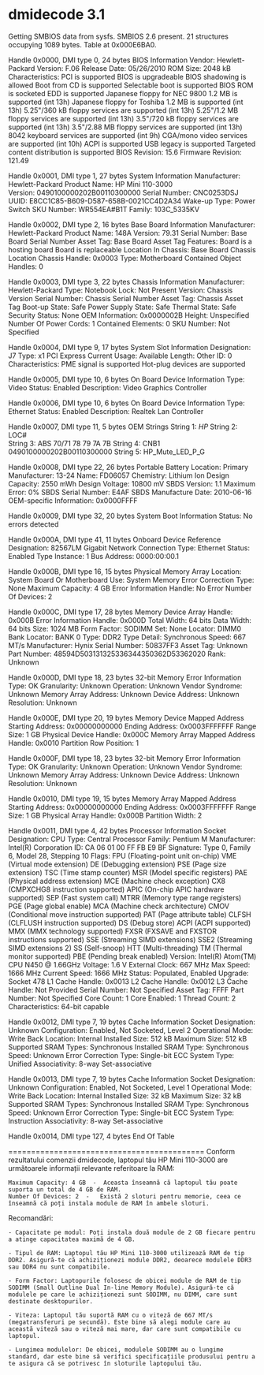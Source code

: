 # dmidecode 3.1
Getting SMBIOS data from sysfs.
SMBIOS 2.6 present.
21 structures occupying 1089 bytes.
Table at 0x000E6BA0.

Handle 0x0000, DMI type 0, 24 bytes
BIOS Information
	Vendor: Hewlett-Packard
	Version: F.06
	Release Date: 05/26/2010
	ROM Size: 2048 kB
	Characteristics:
		PCI is supported
		BIOS is upgradeable
		BIOS shadowing is allowed
		Boot from CD is supported
		Selectable boot is supported
		BIOS ROM is socketed
		EDD is supported
		Japanese floppy for NEC 9800 1.2 MB is supported (int 13h)
		Japanese floppy for Toshiba 1.2 MB is supported (int 13h)
		5.25"/360 kB floppy services are supported (int 13h)
		5.25"/1.2 MB floppy services are supported (int 13h)
		3.5"/720 kB floppy services are supported (int 13h)
		3.5"/2.88 MB floppy services are supported (int 13h)
		8042 keyboard services are supported (int 9h)
		CGA/mono video services are supported (int 10h)
		ACPI is supported
		USB legacy is supported
		Targeted content distribution is supported
	BIOS Revision: 15.6
	Firmware Revision: 121.49

Handle 0x0001, DMI type 1, 27 bytes
System Information
	Manufacturer: Hewlett-Packard
	Product Name: HP Mini 110-3000                
	Version: 0490100000202B00110300000
	Serial Number: CNC0253DSJ
	UUID: E8CC1C85-B609-D587-658B-0021CC4D2A34
	Wake-up Type: Power Switch
	SKU Number: WR554EA#B1T 
	Family: 103C_5335KV

Handle 0x0002, DMI type 2, 16 bytes
Base Board Information
	Manufacturer: Hewlett-Packard
	Product Name: 148A
	Version: 79.31
	Serial Number: Base Board Serial Number
	Asset Tag: Base Board Asset Tag
	Features:
		Board is a hosting board
		Board is replaceable
	Location In Chassis: Base Board Chassis Location
	Chassis Handle: 0x0003
	Type: Motherboard
	Contained Object Handles: 0

Handle 0x0003, DMI type 3, 22 bytes
Chassis Information
	Manufacturer: Hewlett-Packard
	Type: Notebook
	Lock: Not Present
	Version: Chassis Version
	Serial Number: Chassis Serial Number
	Asset Tag: Chassis Asset Tag
	Boot-up State: Safe
	Power Supply State: Safe
	Thermal State: Safe
	Security Status: None
	OEM Information: 0x0000002B
	Height: Unspecified
	Number Of Power Cords: 1
	Contained Elements: 0
	SKU Number: Not Specified

Handle 0x0004, DMI type 9, 17 bytes
System Slot Information
	Designation: J7
	Type: x1 PCI Express
	Current Usage: Available
	Length: Other
	ID: 0
	Characteristics:
		PME signal is supported
		Hot-plug devices are supported

Handle 0x0005, DMI type 10, 6 bytes
On Board Device Information
	Type: Video
	Status: Enabled
	Description: Video Graphics Controller

Handle 0x0006, DMI type 10, 6 bytes
On Board Device Information
	Type: Ethernet
	Status: Enabled
	Description: Realtek Lan Controller

Handle 0x0007, DMI type 11, 5 bytes
OEM Strings
	String 1: $HP$
	String 2: LOC#   
	String 3: ABS 70/71 78 79 7A 7B
	String 4: CNB1 0490100000202B00110300000
	String 5: HP_Mute_LED_P_G

Handle 0x0008, DMI type 22, 26 bytes
Portable Battery
	Location: Primary
	Manufacturer: 13-24
	Name: FD06057
	Chemistry: Lithium Ion
	Design Capacity: 2550 mWh
	Design Voltage: 10800 mV
	SBDS Version: 1.1
	Maximum Error: 0%
	SBDS Serial Number: E4AF
	SBDS Manufacture Date: 2010-06-16
	OEM-specific Information: 0x0000FFFF

Handle 0x0009, DMI type 32, 20 bytes
System Boot Information
	Status: No errors detected

Handle 0x000A, DMI type 41, 11 bytes
Onboard Device
	Reference Designation: 82567LM Gigabit Network Connection
	Type: Ethernet
	Status: Enabled
	Type Instance: 1
	Bus Address: 0000:00:00.1

Handle 0x000B, DMI type 16, 15 bytes
Physical Memory Array
	Location: System Board Or Motherboard
	Use: System Memory
	Error Correction Type: None
	Maximum Capacity: 4 GB
	Error Information Handle: No Error
	Number Of Devices: 2

Handle 0x000C, DMI type 17, 28 bytes
Memory Device
	Array Handle: 0x000B
	Error Information Handle: 0x000D
	Total Width: 64 bits
	Data Width: 64 bits
	Size: 1024 MB
	Form Factor: SODIMM
	Set: None
	Locator: DIMM0
	Bank Locator: BANK 0
	Type: DDR2
	Type Detail: Synchronous
	Speed: 667 MT/s
	Manufacturer: Hynix
	Serial Number: 50837FF3
	Asset Tag: Unknown
	Part Number: 48594D503131325336344350362D53362020
	Rank: Unknown

Handle 0x000D, DMI type 18, 23 bytes
32-bit Memory Error Information
	Type: OK
	Granularity: Unknown
	Operation: Unknown
	Vendor Syndrome: Unknown
	Memory Array Address: Unknown
	Device Address: Unknown
	Resolution: Unknown

Handle 0x000E, DMI type 20, 19 bytes
Memory Device Mapped Address
	Starting Address: 0x00000000000
	Ending Address: 0x0003FFFFFFF
	Range Size: 1 GB
	Physical Device Handle: 0x000C
	Memory Array Mapped Address Handle: 0x0010
	Partition Row Position: 1

Handle 0x000F, DMI type 18, 23 bytes
32-bit Memory Error Information
	Type: OK
	Granularity: Unknown
	Operation: Unknown
	Vendor Syndrome: Unknown
	Memory Array Address: Unknown
	Device Address: Unknown
	Resolution: Unknown

Handle 0x0010, DMI type 19, 15 bytes
Memory Array Mapped Address
	Starting Address: 0x00000000000
	Ending Address: 0x0003FFFFFFF
	Range Size: 1 GB
	Physical Array Handle: 0x000B
	Partition Width: 2

Handle 0x0011, DMI type 4, 42 bytes
Processor Information
	Socket Designation: CPU
	Type: Central Processor
	Family: Pentium M
	Manufacturer: Intel(R) Corporation
	ID: CA 06 01 00 FF FB E9 BF
	Signature: Type 0, Family 6, Model 28, Stepping 10
	Flags:
		FPU (Floating-point unit on-chip)
		VME (Virtual mode extension)
		DE (Debugging extension)
		PSE (Page size extension)
		TSC (Time stamp counter)
		MSR (Model specific registers)
		PAE (Physical address extension)
		MCE (Machine check exception)
		CX8 (CMPXCHG8 instruction supported)
		APIC (On-chip APIC hardware supported)
		SEP (Fast system call)
		MTRR (Memory type range registers)
		PGE (Page global enable)
		MCA (Machine check architecture)
		CMOV (Conditional move instruction supported)
		PAT (Page attribute table)
		CLFSH (CLFLUSH instruction supported)
		DS (Debug store)
		ACPI (ACPI supported)
		MMX (MMX technology supported)
		FXSR (FXSAVE and FXSTOR instructions supported)
		SSE (Streaming SIMD extensions)
		SSE2 (Streaming SIMD extensions 2)
		SS (Self-snoop)
		HTT (Multi-threading)
		TM (Thermal monitor supported)
		PBE (Pending break enabled)
	Version: Intel(R) Atom(TM) CPU N450   @ 1.66GHz
	Voltage: 1.6 V
	External Clock: 667 MHz
	Max Speed: 1666 MHz
	Current Speed: 1666 MHz
	Status: Populated, Enabled
	Upgrade: Socket 478
	L1 Cache Handle: 0x0013
	L2 Cache Handle: 0x0012
	L3 Cache Handle: Not Provided
	Serial Number: Not Specified
	Asset Tag: FFFF
	Part Number: Not Specified
	Core Count: 1
	Core Enabled: 1
	Thread Count: 2
	Characteristics:
		64-bit capable

Handle 0x0012, DMI type 7, 19 bytes
Cache Information
	Socket Designation: Unknown
	Configuration: Enabled, Not Socketed, Level 2
	Operational Mode: Write Back
	Location: Internal
	Installed Size: 512 kB
	Maximum Size: 512 kB
	Supported SRAM Types:
		Synchronous
	Installed SRAM Type: Synchronous
	Speed: Unknown
	Error Correction Type: Single-bit ECC
	System Type: Unified
	Associativity: 8-way Set-associative

Handle 0x0013, DMI type 7, 19 bytes
Cache Information
	Socket Designation: Unknown
	Configuration: Enabled, Not Socketed, Level 1
	Operational Mode: Write Back
	Location: Internal
	Installed Size: 32 kB
	Maximum Size: 32 kB
	Supported SRAM Types:
		Synchronous
	Installed SRAM Type: Synchronous
	Speed: Unknown
	Error Correction Type: Single-bit ECC
	System Type: Instruction
	Associativity: 8-way Set-associative

Handle 0x0014, DMI type 127, 4 bytes
End Of Table

===========================================
Conform rezultatului comenzii dmidecode, laptopul tău HP Mini 110-3000 are următoarele informații relevante referitoare la RAM:

    Maximum Capacity: 4 GB  -  Aceasta înseamnă că laptopul tău poate suporta un total de 4 GB de RAM.
    Number Of Devices: 2  -   Există 2 sloturi pentru memorie, ceea ce înseamnă că poți instala module de RAM în ambele sloturi.

Recomandări:

    - Capacitate pe modul: Poți instala două module de 2 GB fiecare pentru a atinge capacitatea maximă de 4 GB.

    - Tipul de RAM: Laptopul tău HP Mini 110-3000 utilizează RAM de tip DDR2. Asigură-te că achiziționezi module DDR2, deoarece modulele DDR3 sau DDR4 nu sunt compatibile.

    - Form Factor: Laptopurile folosesc de obicei module de RAM de tip SODIMM (Small Outline Dual In-line Memory Module). Asigură-te că modulele pe care le achiziționezi sunt SODIMM, nu DIMM, care sunt destinate desktopurilor.

    - Viteza: Laptopul tău suportă RAM cu o viteză de 667 MT/s (megatransferuri pe secundă). Este bine să alegi module care au această viteză sau o viteză mai mare, dar care sunt compatibile cu laptopul.

    - Lungimea modulelor: De obicei, modulele SODIMM au o lungime standard, dar este bine să verifici specificațiile produsului pentru a te asigura că se potrivesc în sloturile laptopului tău.

